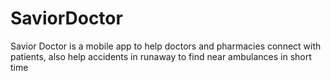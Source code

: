 # SaviorDoctor
Savior Doctor is a mobile app to help doctors and pharmacies connect with patients, also help accidents in runaway to find near ambulances in short time
